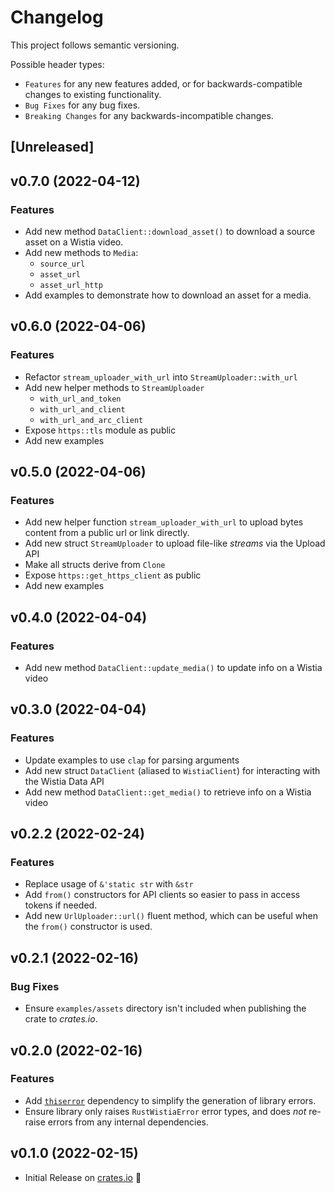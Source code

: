 # Changelog

This project follows semantic versioning.

Possible header types:

- `Features` for any new features added, or for backwards-compatible
  changes to existing functionality.
- `Bug Fixes` for any bug fixes.
- `Breaking Changes` for any backwards-incompatible changes.

## [Unreleased]

## v0.7.0 (2022-04-12)

### Features

* Add new method `DataClient::download_asset()` to download a source asset on a Wistia video.
* Add new methods to `Media`:
  * `source_url` 
  * `asset_url`
  * `asset_url_http`
* Add examples to demonstrate how to download an asset for a media.

## v0.6.0 (2022-04-06)

### Features

* Refactor `stream_uploader_with_url` into `StreamUploader::with_url`
* Add new helper methods to `StreamUploader`
  * `with_url_and_token`
  * `with_url_and_client`
  * `with_url_and_arc_client`
* Expose `https::tls` module as public
* Add new examples

## v0.5.0 (2022-04-06)

### Features

* Add new helper function `stream_uploader_with_url` to upload bytes content from a public url or link directly.
* Add new struct `StreamUploader` to upload file-like *streams* via the Upload API
* Make all structs derive from `Clone`
* Expose `https::get_https_client` as public
* Add new examples

## v0.4.0 (2022-04-04)

### Features

* Add new method `DataClient::update_media()` to update info on a Wistia video

## v0.3.0 (2022-04-04)

### Features

* Update examples to use `clap` for parsing arguments
* Add new struct `DataClient` (aliased to `WistiaClient`) for interacting with
  the Wistia Data API
* Add new method `DataClient::get_media()` to retrieve info on a Wistia video

## v0.2.2 (2022-02-24)

### Features

* Replace usage of `&'static str` with `&str`
* Add `from()` constructors for API clients so easier to pass in access tokens if needed.
* Add new `UrlUploader::url()` fluent method, which can be useful when the
  `from()` constructor is used.

## v0.2.1 (2022-02-16)

### Bug Fixes

* Ensure `examples/assets` directory isn't included when publishing the crate to *crates.io*.

## v0.2.0 (2022-02-16)

### Features

* Add [`thiserror`] dependency to simplify the generation of library errors.
* Ensure library only raises `RustWistiaError` error types, and does *not* re-raise 
  errors from any internal dependencies.

[`thiserror`]: https://docs.rs/thiserror

## v0.1.0 (2022-02-15)

- Initial Release on [crates.io] :tada:

[crates.io]: https://crates.io/crates/rust-wistia
